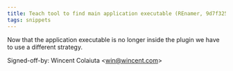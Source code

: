```yaml
---
title: Teach tool to find main application executable (REnamer, 9d7f325)
tags: snippets
---
```


Now that the application executable is no longer inside the plugin we have to use a different strategy.

Signed-off-by: Wincent Colaiuta &lt;win@wincent.com&gt;
